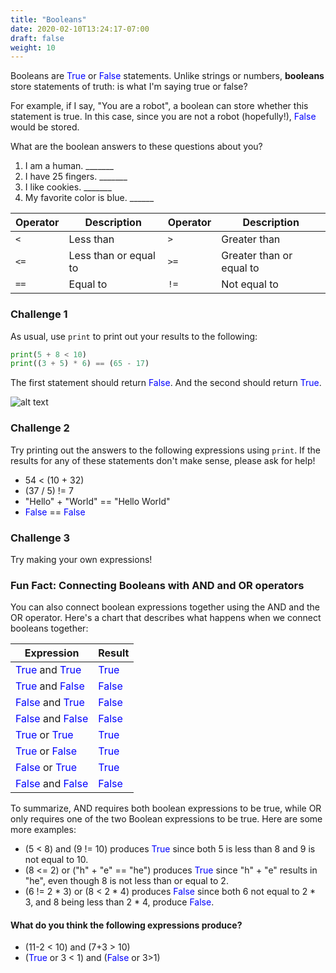 ```yaml
---
title: "Booleans"
date: 2020-02-10T13:24:17-07:00
draft: false
weight: 10
---
```


Booleans are <font color="blue">True</font> or <font color="blue">False</font> statements. Unlike strings or numbers, <b>booleans</b> store statements of truth: is what I'm saying true or false? 

For example, if I say, "You are a robot", a boolean can store whether this statement is true. In this case, since you are not a robot (hopefully!), <font color="blue">False</font> would be stored. 

What are the boolean answers to these questions about you?

1. I am a human. _______
2. I have 25 fingers. _______
3. I like cookies. _______
4. My favorite color is blue. ______


| Operator | Description           | Operator | Description              |
| -------- | --------------------- | -------- | ------------------------ |
| `<`      | Less than             | `>`      | Greater than             |
| `<=`     | Less than or equal to | `>=`     | Greater than or equal to |
| `==`     | Equal to              | `!=`     | Not equal to             |

### Challenge 1
As usual, use `print` to print out your results to the following:

```python
print(5 + 8 < 10)
print((3 + 5) * 6) == (65 - 17)
```

The first statement should return <font color="blue">False</font>. And the second should return <font color="blue">True</font>. 

![alt text](../../img/booleans.png "image of how booleans are used in python code") 

### Challenge 2
Try printing out the answers to the following expressions using `print`. If the results for any of these statements don't make sense, please ask for help! 

- 54 < (10 + 32)
- (37 / 5) != 7
- "Hello" + "World" == "Hello World"
- <font color="blue">False</font> == <font color="blue">False</font>

### Challenge 3 
Try making your own expressions! 

### Fun Fact: Connecting Booleans with AND and OR operators

You can also connect boolean expressions together using the AND and the OR operator. Here's a chart that describes what happens when we connect booleans together:

Expression  | Result 
------------|----------
<font color="blue">True</font> and <font color="blue">True</font>  | <font color="blue">True</font> 
<font color="blue">True</font>  and <font color="blue">False</font> | <font color="blue">False</font>
<font color="blue">False</font> and <font color="blue">True</font> | <font color="blue">False</font>
<font color="blue">False</font> and <font color="blue">False</font> | <font color="blue">False</font>
<font color="blue">True</font>  or <font color="blue">True</font>  | <font color="blue">True</font> 
<font color="blue">True</font>  or <font color="blue">False</font> | <font color="blue">True</font> 
<font color="blue">False</font> or <font color="blue">True</font>  | <font color="blue">True</font> 
<font color="blue">False</font>  and <font color="blue">False</font> | <font color="blue">False</font>

To summarize, AND requires both boolean expressions to be true, while OR only requires one of the two Boolean expressions to be true. Here are some more examples:

- (5 < 8) and (9 != 10) produces <font color="blue">True</font> since both 5 is less than 8 and 9 is not equal to 10.
- (8 <= 2) or ("h" + "e" == "he") produces <font color="blue">True</font> since "h" + "e" results in "he", even though 8 is not less than or equal to 2.
- (6 != 2 * 3) or (8 < 2 * 4) produces <font color="blue">False</font> since both 6 not equal to 2 * 3, and 8 being less than 2 * 4, produce <font color="blue">False</font>.

#### What do you think the following expressions produce?

- (11-2 < 10) and (7+3 > 10)
- (<font color="blue">True</font> or 3 < 1) and (<font color="blue">False</font> or 3>1)
